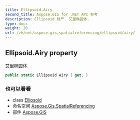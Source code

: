 ```yaml
---
title: Ellipsoid.Airy
second_title: Aspose.GIS for .NET API 参考
description: Ellipsoid 财产. 艾里椭圆体.
type: docs
weight: 20
url: /zh/net/aspose.gis.spatialreferencing/ellipsoid/airy/
---
```

## Ellipsoid.Airy property

艾里椭圆体.

```csharp
public static Ellipsoid Airy { get; }
```

### 也可以看看

* class [Ellipsoid](../)
* 命名空间 [Aspose.Gis.SpatialReferencing](../../ellipsoid/)
* 部件 [Aspose.GIS](../../../)


